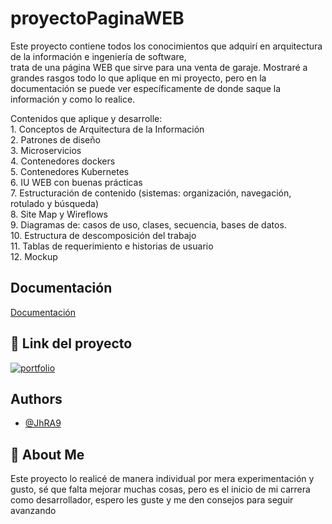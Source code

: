
# proyectoPaginaWEB

Este proyecto contiene todos los conocimientos que adquirí en arquitectura de la información e ingeniería de software, trata de una página WEB que sirve para una venta de garaje. Mostraré a grandes rasgos todo lo que aplique en mi proyecto, pero en la documentación se puede ver específicamente de donde saque la información y como lo realice.

Contenidos que aplique y desarrolle:  
1. Conceptos de Arquitectura de la Información  
2. Patrones de diseño   
3. Microservicios  
4. Contenedores dockers  
5. Contenedores Kubernetes  
6. IU WEB con buenas prácticas  
7. Estructuración de contenido (sistemas: organización, navegación, rotulado y búsqueda)  
8. Site Map y Wireflows  
9. Diagramas de: casos de uso, clases, secuencia, bases de datos.  
10. Estructura de descomposición del trabajo  
11. Tablas de requerimiento e historias de usuario  
12. Mockup  


## Documentación

[Documentación](https://github.com/user-attachments/files/17347874/Documentacion.YARDSale.pdf)


## 🔗 Link del proyecto
[![portfolio](https://img.shields.io/badge/my_portfolio-000?style=for-the-badge&logo=ko-fi&logoColor=white)](https://jhperezr.netlify.app//)



## Authors

- [@JhRA9](https://github.com/JhRA9)


## 🚀 About Me
Este proyecto lo realicé de manera individual por mera experimentación y gusto, sé que falta mejorar muchas cosas, pero es el inicio de mi carrera como desarrollador, espero les guste y me den consejos para seguir avanzando

